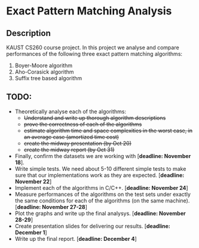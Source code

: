 Exact Pattern Matching Analysis
===============================

## Description

KAUST CS260 course project.
In this project we analyse and compare performances of the following three exact pattern matching algorithms:

1. Boyer-Moore algorithm
2. Aho-Corasick algorithm
3. Suffix tree based algorithm

## TODO:
* Theoretically analyse each of the algorithms:
  - ~~Understand and write up thorough algorithm descriptions~~
  - ~~prove the correctness of each of the algorithms~~
  - ~~estimate algorithm time and space complexities in the worst case, in an average case (amortized time cost)~~
  - ~~create the midway presentation (by Oct 20)~~
  - ~~create the midway report (by Oct 31)~~
* Finally, confirm the datasets we are working with [**deadline: November 18**].
* Write simple tests. We need about 5-10 different simple tests to make sure that our implementations work as they are expected. [**deadline: November 22**]
* Implement each of the algorithms in C/C++. [**deadline: November 24**]
* Measure performances of the algorithms on the test sets under exactly the same conditions for each of the algorithms (on the same machine). [**deadline: November 27-28**]
* Plot the graphs and write up the final analysys. [**deadline: November 28-29**]
* Create presentation slides for delivering our results. [**deadline: December 1**]
* Write up the final report. [**deadline: December 4**]

